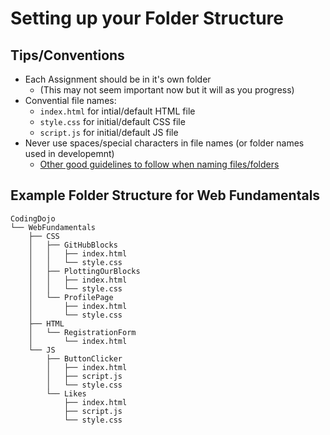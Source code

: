 # Setting up your Folder Structure

## Tips/Conventions
- Each Assignment should be in it's own folder
    - (This may not seem important now but it will as you progress)
- Convential file names:
    - `index.html` for intial/default HTML file
    - `style.css` for initial/default CSS file
    - `script.js` for initial/default JS file
- Never use spaces/special characters in file names (or folder names used in developemnt)
    - [Other good guidelines to follow when naming files/folders](http://web.simmons.edu/~grovesd/comm244/notes/week1/naming-conventions)

## Example Folder Structure for Web Fundamentals
```
CodingDojo
└── WebFundamentals
    ├── CSS
    │   ├── GitHubBlocks
    │   │   ├── index.html
    │   │   └── style.css
    │   ├── PlottingOurBlocks
    │   │   ├── index.html
    │   │   └── style.css
    │   └── ProfilePage
    │       ├── index.html
    │       └── style.css
    ├── HTML
    │   └── RegistrationForm
    │       └── index.html
    └── JS
        ├── ButtonClicker
        │   ├── index.html
        │   ├── script.js
        │   └── style.css
        └── Likes
            ├── index.html
            ├── script.js
            └── style.css
```